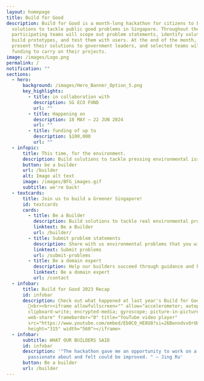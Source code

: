 ```yaml
---
layout: homepage
title: Build for Good
description: Build for Good is a month-long hackathon for citizens to build
  solutions to tackle public good problems in Singapore. Throughout the month,
  participating teams will scope out problem statements, identify solutions,
  build prototypes, and test them with users. At the end of the month, they will
  present their solutions to government leaders, and selected teams will receive
  funding to carry on their projects.
image: /images/Logo.png
permalink: /
notification: ""
sections:
  - hero:
      background: /images/Hero_Banner_Option_5.png
      key_highlights:
        - title: in collaboration with
          description: SG ECO FUND
          url: ""
        - title: Happening on
          description: 18 MAY — 22 JUN 2024
          url: ""
        - title: funding of up to
          description: $100,000
          url: ""
  - infopic:
      title: This time, for the environment.
      description: Build solutions to tackle pressing environmental issues in Singapore.
      button: be a builder
      url: /builder
      alt: Image alt text
      image: /images/BFG_images.gif
      subtitle: we're back!
  - textcards:
      title: Join us to build a Greener Singapore!
      id: textcards
      cards:
        - title: Be a Builder
          description: Build solutions to tackle real environmental problems.
          linktext: Be a Builder
          url: /builder/
        - title: Submit problem statements
          description: Share with us environmental problems that you wish could be tackled.
          linktext: Submit problems
          url: /submit-problems
        - title: Be a domain expert
          description: Help our builders succeed through guidance and knowledge sharing.
          linktext: Be a domain expert
          url: /contact
  - infobar:
      title: Build for Good 2023 Recap
      id: infobar
      description: Check out what happened at last year's Build for Good
        🎊<br><br><iframe allowfullscreen="" allow="accelerometer; autoplay;
        clipboard-write; encrypted-media; gyroscope; picture-in-picture;
        web-share" frameborder="0" title="YouTube video player"
        src="https://www.youtube.com/embed/Eb0C0_HE8U8?si=26BenndvvOrUHCan"
        height="315" width="560"></iframe>
  - infobar:
      subtitle: WHAT OUR BUILDERS SAID
      id: infobar
      description: '"The hackathon gave me an opportunity to work on a topic I feel
        passionate about and felt could be improved. " — Jing Ru'
      button: Be a builder
      url: /builder
---
```

